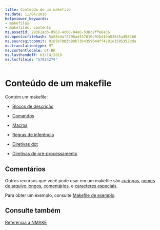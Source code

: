 ```yaml
---
title: Conteúdo de um makefile
ms.date: 11/04/2016
helpviewer_keywords:
- makefiles
- makefiles, contents
ms.assetid: 29362adb-d963-4c00-84a6-b38c2ffe6a36
ms.openlocfilehash: 5a88edaf2296ad437610c91b41ea53845a4984b0
ms.sourcegitcommit: 8105b7003b89b73b4359644ff4281e1595352dda
ms.translationtype: MT
ms.contentlocale: pt-BR
ms.lasthandoff: 03/14/2019
ms.locfileid: "57824279"
---
```

# <a name="contents-of-a-makefile"></a>Conteúdo de um makefile

Contém um makefile:

- [Blocos de descrição](description-blocks.md)

- [Comandos](commands-in-a-makefile.md)

- [Macros](macros-and-nmake.md)

- [Regras de inferência](inference-rules.md)

- [Diretivas dot](dot-directives.md)

- [Diretivas de pré-processamento](makefile-preprocessing.md)

## <a name="remarks"></a>Comentários

Outros recursos que você pode usar em um makefile são [curingas](wildcards-and-nmake.md), [nomes de arquivo longos](long-filenames-in-a-makefile.md), [comentários](comments-in-a-makefile.md), e [caracteres especiais](special-characters-in-a-makefile.md).

Para obter um exemplo, consulte [Makefile de exemplo](sample-makefile.md).

## <a name="see-also"></a>Consulte também

[Referência a NMAKE](nmake-reference.md)